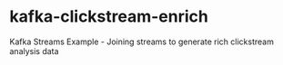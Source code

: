 # kafka-clickstream-enrich
Kafka Streams Example - Joining streams to generate rich clickstream analysis data
